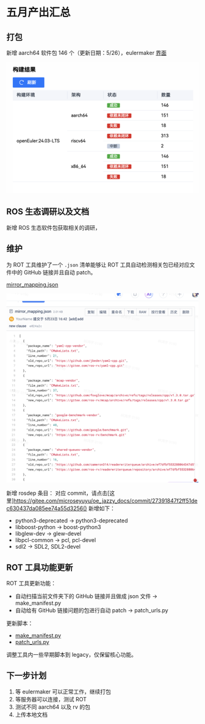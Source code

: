 # 五月产出汇总

## 打包

新增 aarch64 软件包 146 个（更新日期：5/26），eulermaker [界面](https://eulermaker.compass-ci.openeuler.openatom.cn/project/overview?osProject=desktop_ros_jazzy_1st)

![alt text](img/may-eulermaker.png)

## ROS 生态调研以及文档

新增 ROS 生态软件包获取相关的调研，


## 维护

为 ROT 工具维护了一个 `.json` 清单能够让 ROT 工具自动检测相关包已经对应文件中的 GitHub 链接并且自动 patch。

[mirror_mapping.json](https://gitee.com/ros-rv/rosopeneulertool/raw/main/ros_openeuler_tool/mappings/mirror_mapping.json)

![alt text](img/mirror_mapping.png)

新增 rosdep 条目：
对应 commit，请点击[这里]https://gitee.com/microseyuyu/oe_jazzy_docs/commit/27391847f2ff51dec630437da085ee74a55d3256()
新增如下：

- python3-deprecated -> python3-deprecated
- libboost-python -> boost-python3
- libglew-dev -> glew-devel 
- libpcl-common -> pcl, pcl-devel
- sdl2 -> SDL2, SDL2-devel


## ROT 工具功能更新

ROT 工具更新功能：

- 自动扫描当前文件夹下的 GitHub 链接并且做成 json 文件 -> make_manifest.py
- 自动给有 GitHub 链接问题的包进行自动 patch -> patch_urls.py

更新脚本：

- [make_manifest.py](https://e.gitee.com/ros-rv/projects/736380/repos/ros-rv/rosopeneulertool/blob/main/ros_openeuler_tool%2Fmake_manifest.py)
- [patch_urls.py](https://e.gitee.com/ros-rv/projects/736380/repos/ros-rv/rosopeneulertool/blob/main/ros_openeuler_tool%2Fpatch_urls.py)

调整工具内一些早期脚本到 legacy，仅保留核心功能。

## 下一步计划 

1. 等 eulermaker 可以正常工作，继续打包
2. 等服务器可以连接，测试 ROT
3. 测试不同 aarch64 以及 rv 的包
4. 上传本地文档